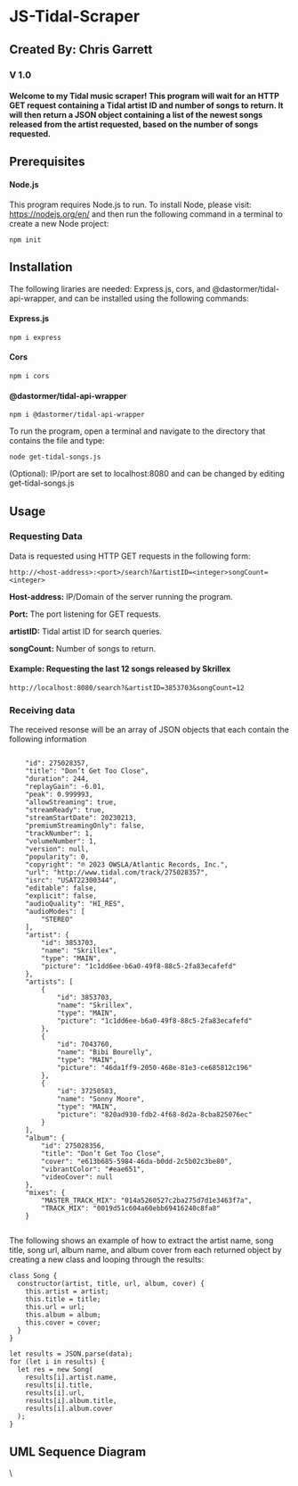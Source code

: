 # JS-Tidal-Scraper

## Created By: Chris Garrett

### V 1.0

#### Welcome to my Tidal music scraper! This program will wait for an HTTP GET request containing a Tidal artist ID and number of songs to return. It will then return a JSON object containing a list of the newest songs released from the artist requested, based on the number of songs requested.

## Prerequisites
#### Node.js
This program requires Node.js to run. To install Node, please visit: https://nodejs.org/en/ and then run the following command in a terminal to create a new Node project:

```
npm init
```

## Installation
The following liraries are needed: Express.js, cors, and @dastormer/tidal-api-wrapper, and can be installed using the following commands:
#### Express.js
```
npm i express
```
#### Cors
```
npm i cors
```
#### @dastormer/tidal-api-wrapper
```
npm i @dastormer/tidal-api-wrapper
```

To run the program, open a terminal and navigate to the directory that contains the file and type:
```
node get-tidal-songs.js
```
(Optional): IP/port are set to localhost:8080 and can be changed by editing get-tidal-songs.js

## Usage
### Requesting Data
Data is requested using HTTP GET requests in the following form:
```
http://<host-address>:<port>/search?&artistID=<integer>songCount=<integer>
```
**Host-address:** IP/Domain of the server running the program.

**Port:** The port listening for GET requests.

**artistID:** Tidal artist ID for search queries.

**songCount:** Number of songs to return.
#### Example: Requesting the last 12 songs released by Skrillex
```
http://localhost:8080/search?&artistID=3853703&songCount=12
```

### Receiving data

The received resonse will be an array of JSON objects that each contain the following information

```

    "id": 275028357,    
    "title": "Don’t Get Too Close",    
    "duration": 244,    
    "replayGain": -6.01,    
    "peak": 0.999993,    
    "allowStreaming": true,    
    "streamReady": true,    
    "streamStartDate": 20230213,
    "premiumStreamingOnly": false,
    "trackNumber": 1,
    "volumeNumber": 1,
    "version": null,
    "popularity": 0,
    "copyright": "℗ 2023 OWSLA/Atlantic Records, Inc.",
    "url": "http://www.tidal.com/track/275028357",
    "isrc": "USAT22300344",
    "editable": false,
    "explicit": false,
    "audioQuality": "HI_RES",
    "audioModes": [
        "STEREO"
    ],
    "artist": {
        "id": 3853703,
        "name": "Skrillex",
        "type": "MAIN",
        "picture": "1c1dd6ee-b6a0-49f8-88c5-2fa83ecafefd"
    },
    "artists": [
        {
            "id": 3853703,
            "name": "Skrillex",
            "type": "MAIN",
            "picture": "1c1dd6ee-b6a0-49f8-88c5-2fa83ecafefd"
        },
        {
            "id": 7043760,
            "name": "Bibi Bourelly",
            "type": "MAIN",
            "picture": "46da1ff9-2050-468e-81e3-ce685812c196"
        },
        {
            "id": 37250583,
            "name": "Sonny Moore",
            "type": "MAIN",
            "picture": "820ad930-fdb2-4f68-8d2a-8cba825076ec"
        }
    ],
    "album": {
        "id": 275028356,
        "title": "Don’t Get Too Close",
        "cover": "e613b685-5984-46da-b0dd-2c5b02c3be80",
        "vibrantColor": "#eae651",
        "videoCover": null
    },
    "mixes": {
        "MASTER_TRACK_MIX": "014a5260527c2ba275d7d1e3463f7a",
        "TRACK_MIX": "0019d51c604a60ebb69416240c8fa8"
    }
    
```
The following shows an example of how to extract the artist name, song title, song url, album name, and album cover from each returned object by creating a new class and looping through the results:
```
class Song {
  constructor(artist, title, url, album, cover) {
    this.artist = artist;
    this.title = title;
    this.url = url;
    this.album = album;
    this.cover = cover;
  }
}

let results = JSON.parse(data);
for (let i in results) {
  let res = new Song(
    results[i].artist.name,
    results[i].title,
    results[i].url,
    results[i].album.title,
    results[i].album.cover
  );
}
```

## UML Sequence Diagram
\
